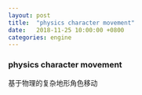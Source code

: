 ```yaml
---
layout: post
title:  "physics character movement"
date:   2018-11-25 10:00:00 +0800
categories: engine
---
```

### physics character movement

基于物理的复杂地形角色移动
